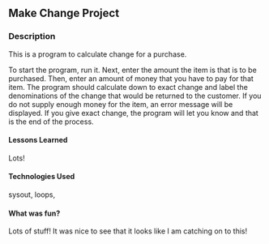 ## Make Change Project

### Description
This is a program to calculate change for a purchase.

To start the program, run it. Next, enter the amount the item is that is to be purchased. Then, enter an amount of money that you have to pay for that item. The program should calculate down to exact change and label the denominations of the change that would be returned to the customer. If you do not supply enough money for the item, an error message will be displayed. If you give exact change, the program will let you know and that is the end of the process.

#### Lessons Learned

Lots!

#### Technologies Used

sysout, loops,

#### What was fun?
Lots of stuff! It was nice to see that it looks like I am catching on to this! 
